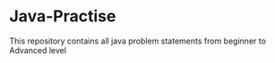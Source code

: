 # Java-Practise
This repository contains all java problem statements from beginner to Advanced level
